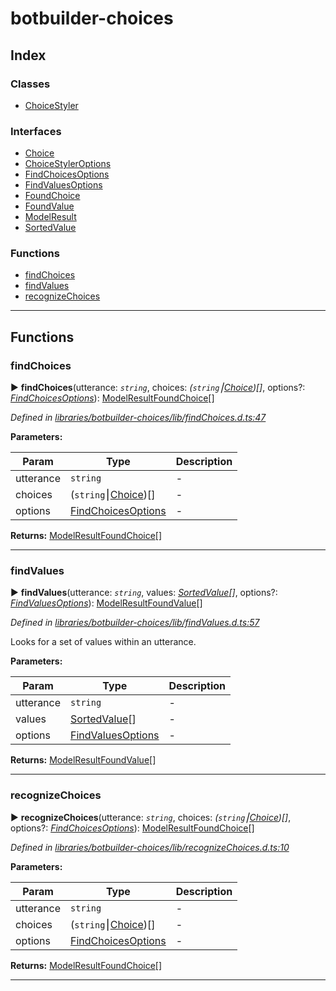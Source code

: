 


#  botbuilder-choices


## Index

### Classes

* [ChoiceStyler](classes/botbuilder_choices.choicestyler.md)


### Interfaces

* [Choice](interfaces/botbuilder_choices.choice.md)
* [ChoiceStylerOptions](interfaces/botbuilder_choices.choicestyleroptions.md)
* [FindChoicesOptions](interfaces/botbuilder_choices.findchoicesoptions.md)
* [FindValuesOptions](interfaces/botbuilder_choices.findvaluesoptions.md)
* [FoundChoice](interfaces/botbuilder_choices.foundchoice.md)
* [FoundValue](interfaces/botbuilder_choices.foundvalue.md)
* [ModelResult](interfaces/botbuilder_choices.modelresult.md)
* [SortedValue](interfaces/botbuilder_choices.sortedvalue.md)


### Functions

* [findChoices](#findchoices)
* [findValues](#findvalues)
* [recognizeChoices](#recognizechoices)



---
## Functions
<a id="findchoices"></a>

###  findChoices

► **findChoices**(utterance: *`string`*, choices: *(`string`⎮[Choice](interfaces/botbuilder_choices.choice.md))[]*, options?: *[FindChoicesOptions](interfaces/botbuilder_choices.findchoicesoptions.md)*): [ModelResult](interfaces/botbuilder_choices.modelresult.md)[FoundChoice](interfaces/botbuilder_choices.foundchoice.md)[]



*Defined in [libraries/botbuilder-choices/lib/findChoices.d.ts:47](https://github.com/Microsoft/botbuilder-js/blob/5422076/libraries/botbuilder-choices/lib/findChoices.d.ts#L47)*



**Parameters:**

| Param | Type | Description |
| ------ | ------ | ------ |
| utterance | `string`   |  - |
| choices | (`string`⎮[Choice](interfaces/botbuilder_choices.choice.md))[]   |  - |
| options | [FindChoicesOptions](interfaces/botbuilder_choices.findchoicesoptions.md)   |  - |





**Returns:** [ModelResult](interfaces/botbuilder_choices.modelresult.md)[FoundChoice](interfaces/botbuilder_choices.foundchoice.md)[]





___

<a id="findvalues"></a>

###  findValues

► **findValues**(utterance: *`string`*, values: *[SortedValue](interfaces/botbuilder_choices.sortedvalue.md)[]*, options?: *[FindValuesOptions](interfaces/botbuilder_choices.findvaluesoptions.md)*): [ModelResult](interfaces/botbuilder_choices.modelresult.md)[FoundValue](interfaces/botbuilder_choices.foundvalue.md)[]



*Defined in [libraries/botbuilder-choices/lib/findValues.d.ts:57](https://github.com/Microsoft/botbuilder-js/blob/5422076/libraries/botbuilder-choices/lib/findValues.d.ts#L57)*



Looks for a set of values within an utterance.


**Parameters:**

| Param | Type | Description |
| ------ | ------ | ------ |
| utterance | `string`   |  - |
| values | [SortedValue](interfaces/botbuilder_choices.sortedvalue.md)[]   |  - |
| options | [FindValuesOptions](interfaces/botbuilder_choices.findvaluesoptions.md)   |  - |





**Returns:** [ModelResult](interfaces/botbuilder_choices.modelresult.md)[FoundValue](interfaces/botbuilder_choices.foundvalue.md)[]





___

<a id="recognizechoices"></a>

###  recognizeChoices

► **recognizeChoices**(utterance: *`string`*, choices: *(`string`⎮[Choice](interfaces/botbuilder_choices.choice.md))[]*, options?: *[FindChoicesOptions](interfaces/botbuilder_choices.findchoicesoptions.md)*): [ModelResult](interfaces/botbuilder_choices.modelresult.md)[FoundChoice](interfaces/botbuilder_choices.foundchoice.md)[]



*Defined in [libraries/botbuilder-choices/lib/recognizeChoices.d.ts:10](https://github.com/Microsoft/botbuilder-js/blob/5422076/libraries/botbuilder-choices/lib/recognizeChoices.d.ts#L10)*



**Parameters:**

| Param | Type | Description |
| ------ | ------ | ------ |
| utterance | `string`   |  - |
| choices | (`string`⎮[Choice](interfaces/botbuilder_choices.choice.md))[]   |  - |
| options | [FindChoicesOptions](interfaces/botbuilder_choices.findchoicesoptions.md)   |  - |





**Returns:** [ModelResult](interfaces/botbuilder_choices.modelresult.md)[FoundChoice](interfaces/botbuilder_choices.foundchoice.md)[]





___



